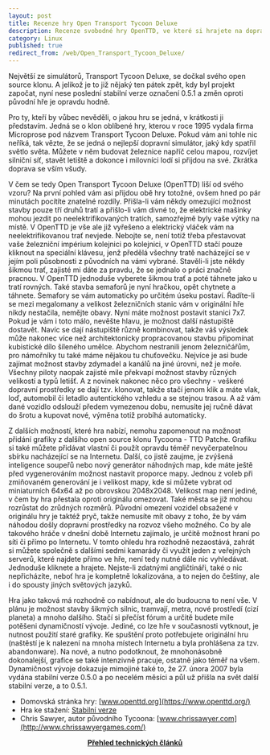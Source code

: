 ```yaml
---
layout: post
title: Recenze hry Open Transport Tycoon Deluxe
description: Recenze svobodné hry OpenTTD, ve které si hrajete na dopravního magnáta a stavíte koleje, kupujete vlaky a přepravujete zboží z jedné strany mapy na druhou.
category: Linux
published: true
redirect_from: /web/Open_Transport_Tycoon_Deluxe/
---
```


Největší ze simulátorů, Transport Tycoon Deluxe, se dočkal svého open source klonu. A jelikož je to již nějaký ten pátek zpět, kdy byl projekt započat, nyní nese poslední stabilní verze označení 0.5.1 a změn oproti původní hře je opravdu hodně.

Pro ty, kteří by vůbec nevěděli, o jakou hru se jedná, v krátkosti ji představím. Jedná se o klon oblíbené hry, kterou v roce 1995 vydala firma Microprose pod názvem Transport Tycoon Deluxe. Pokud vám ani tohle nic neříká, tak vězte, že se jedná o nejlepší dopravní simulátor, jaký kdy spatřil světlo světa. Můžete v něm budovat železnice napříč celou mapou, rozvíjet silniční síť, stavět letiště a dokonce i milovníci lodí si přijdou na své. Zkrátka doprava se vším všudy.

V čem se tedy Open Transport Tycoon Deluxe (OpenTTD) liší od svého vzoru? Na první pohled vám asi přijdou obě hry totožné, ovšem hned po pár minutách pocítíte znatelné rozdíly. Přišla-li vám někdy omezující možnost stavby pouze tří druhů tratí a přišlo-li vám divné to, že elektrické mašinky mohou jezdit po neelektrifikovaných tratích, samozřejmě byly vaše výtky na místě. V OpenTTD je vše ale již vyřešeno a elektrický vláček vám na neelektrifikovanou trať nevjede. Nebojte se, není totiž třeba přestavovat vaše železniční impérium kolejnici po kolejnici, v OpenTTD stačí pouze kliknout na speciální klávesu, jenž předělá všechny tratě nacházející se v jejím poli působnosti z původních na vámi vybrané. Stavěli-li jste někdy šikmou trať, zajisté mi dáte za pravdu, že se jednalo o práci značně pracnou. V OpenTTD jednoduše vyberete šikmou trať a poté táhnete jako u tratí rovných. Také stavba semaforů je nyní hračkou, opět chytnete a táhnete. Semafory se vám automaticky po určitém úseku postaví. Řadíte-li se mezi megalomany a velikost železničních stanic vám v originální hře nikdy nestačila, nemějte obavy. Nyní máte možnost postavit stanici 7x7. Pokud je vám i toto málo, nevěšte hlavu, je možnost další nástupiště dostavět. Navíc se dají nástupiště různě kombinovat, takže váš výsledek může nakonec více než architektonicky propracovanou stavbu připomínat kubistické dílo šíleného umělce. Abychom nestranili jenom železničářům, pro námořníky tu také máme nějakou tu chuťovečku. Nejvíce je asi bude zajímat možnost stavby zdymadel a kanálů na jiné úrovni, než je moře. Všechny piloty naopak zajisté mile překvapí možnost stavby různých velikostí a typů letišť. A z novinek nakonec něco pro všechny - veškeré dopravní prostředky se dají tzv. klonovat, takže stačí jenom klik a máte vlak, loď, automobil či letadlo autentického vzhledu a se stejnou trasou. A až vám dané vozidlo odslouží předem vymezenou dobu, nemusíte jej ručně dávat do šrotu a kupovat nové, výměna totiž probíhá automaticky.

Z dalších možností, které hra nabízí, nemohu zapomenout na možnost přidání grafiky z dalšího open source klonu Tycoona - TTD Patche. Grafiku si také můžete přidávat vlastní či použít opravdu téměř nevyčerpatelnou sbírku nacházející se na Internetu. Další, co jistě zaujme, je zvýšená inteligence soupeřů nebo nový generátor náhodných map, kde máte ještě před vygenerováním možnost nastavit proporce mapy. Jednou z voleb při zmiňovaném generování je i velikost mapy, kde si můžete vybrat od miniaturních 64x64 až po obrovskou 2048x2048. Velikost map není jediné, v čem by hra přestala oproti originálu omezovat. Také města se již mohou rozrůstat do zrůdných rozměrů. Původní omezení vozidel obsažené v originálu hry je taktéž pryč, takže nemusíte mít obavy z toho, že by vám náhodou došly dopravní prostředky na rozvoz všeho možného. Co by ale takového hráče v dnešní době Internetu zajímalo, je určitě možnost hraní po síti či přímo po Internetu. V tomto ohledu hra rozhodně nezaostává, zahrát si můžete společně s dalšími sedmi kamarády či využít jeden z veřejných serverů, které najdete přímo ve hře, není tedy nutné dále nic vyhledávat. Jednoduše kliknete a hrajete. Nejste-li zdatnými angličtináři, také o nic nepřicházíte, neboť hra je kompletně lokalizována, a to nejen do češtiny, ale i do spousty jiných světových jazyků.

Hra jako taková má rozhodně co nabídnout, ale do budoucna to není vše. V plánu je možnost stavby šikmých silnic, tramvají, metra, nové prostředí (cizí planeta) a mnoho dalšího. Stačí si přečíst fórum a určitě budete mile potěšeni dynamičností vývoje. Jediné, co lze hře v současnosti vytknout, je nutnost použití staré grafiky. Ke spuštění proto potřebujete originální hru (naštěstí je k nalezení na mnoha místech Internetu a byla prohlášena za tzv. abandonware). Na nové, a nutno podotknout, že mnohonásobně dokonalejší, grafice se také intenzivně pracuje, ostatně jako téměř na všem. Dynamičnost vývoje dokazuje mimojiné také to, že 27. února 2007 byla vydána stabilní verze 0.5.0 a po necelém měsíci a půl už přišla na svět další stabilní verze, a to 0.5.1.

* Domovská stránka hry: [www.openttd.org](https://www.openttd.org/)
* Hra ke stažení: [Stabilní verze](https://www.openttd.org/downloads/openttd-releases/latest.html)
* Chris Sawyer, autor původního Tycoona: [www.chrissawyer.com](http://www.chrissawyergames.com/)

<center><b><a href="../">Přehled technických článků</a></b></center>
